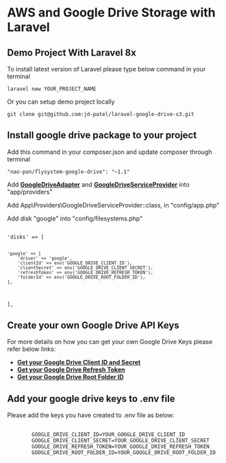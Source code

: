 # AWS and Google Drive Storage with Laravel

## Demo Project With Laravel 8x

To install latest version of Laravel please type below command in your terminal

<pre><code>laravel new YOUR_PROJECT_NAME</code></pre>

Or you can setup demo project locally

<pre><code>git clone git@github.com:jd-patel/laravel-google-drive-s3.git</code></pre>

## Install google drive package to your project

Add this command in your composer.json and update composer through terminal

<pre><code>"nao-pon/flysystem-google-drive": "~1.1"</code></pre>

Add **[GoogleDriveAdapter](https://github.com/jd-patel/laravel-google-drive-s3/blob/master/app/Providers/GoogleDriveAdapter.php)** and **[GoogleDriveServiceProvider](https://github.com/jd-patel/laravel-google-drive-s3/blob/master/app/Providers/GoogleDriveServiceProvider.php)** into "app/providers"

Add App\Providers\GoogleDriveServiceProvider::class, in "config/app.php"

Add disk "google" into "config/filesystems.php"

<code>
'disks' => [

    'google' => [
        'driver' => 'google',
        'clientId' => env('GOOGLE_DRIVE_CLIENT_ID'),
        'clientSecret' => env('GOOGLE_DRIVE_CLIENT_SECRET'),
        'refreshToken' => env('GOOGLE_DRIVE_REFRESH_TOKEN'),
        'folderId' => env('GOOGLE_DRIVE_ROOT_FOLDER_ID'),
    ],
],
</code>

## Create your own Google Drive API Keys

For more details on how you can get your own Google Drive Keys please refer below links:

- **[Get your Google Drive Client ID and Secret](https://github.com/jd-patel/laravel-google-drive-s3/blob/master/Readme/Get-your-Google-Drive-ClientID-and-Secret.md)**
- **[Get your Google Drive Refresh Token](https://github.com/jd-patel/laravel-google-drive-s3/blob/master/Readme/Get-your-Google-Drive-Refresh-Token.md)**
- **[Get your Google Drive Root Folder ID](https://github.com/jd-patel/laravel-google-drive-s3/blob/master/Readme/root-folder-id.md)**


## Add your google drive keys to .env file

Please add the keys you have created to .env file as below:

<pre>
	<code>
		GOOGLE_DRIVE_CLIENT_ID=YOUR_GOOGLE_DRIVE_CLIENT_ID
		GOOGLE_DRIVE_CLIENT_SECRET=YOUR_GOOGLE_DRIVE_CLIENT_SECRET
		GOOGLE_DRIVE_REFRESH_TOKEN=YOUR_GOOGLE_DRIVE_REFRESH_TOKEN
		GOOGLE_DRIVE_ROOT_FOLDER_ID=YOUR_GOOGLE_DRIVE_ROOT_FOLDER_ID
	</code>
</pre>